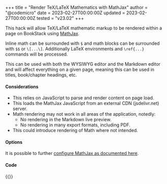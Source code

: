 +++
title = "Render TeX/LaTeX Mathematics with MathJax"
author = "@codemicro"
date = 2023-02-27T00:00:00Z
updated = 2023-02-27T00:00:00Z
tested = "v23.02"
+++

This hack will allow TeX/LaTeX mathematic markup to be rendered within a page on
BookStack using [MathJax](https://www.mathjax.org/).

Inline math can be surrounded with `$` and math blocks can be surrounded with 
`$$` or `\[...\]`. Additionally LaTeX environments and `\ref{...}` commands will be processed.

This can be used with both the WYSIWYG editor and the Markdown editor and will
affect everything on a given page, meaning this can be used in titles,
book/chapter headings, etc.

#### Considerations

- This relies on JavaScript to parse and render content on page load.
- This loads the MathJax JavaScript from an external CDN (jsdelivr.net) server.
- Math rendering may not work in all areas of the application, notedly:
  - No rendering in the Markdown live preview.
  - No rendering in many export formats, including PDF.
- This could introduce rendering of Math where not intended.

#### Options

It is possible to further [configure MathJax as documented here](https://docs.mathjax.org/en/latest/web/configuration.html).

#### Code

{{<hack file="head.html" type="head">}}
